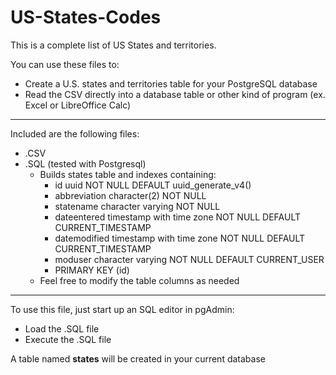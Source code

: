 # US-States-Codes

This is a complete list of US States and territories.

You can use these files to:
- Create a U.S. states and territories table for your PostgreSQL database
- Read the CSV directly into a database table or other kind of program (ex. Excel or LibreOffice Calc)

***

Included are the following files:
- .CSV
- .SQL (tested with Postgresql)
  - Builds states table and indexes containing:
    - id uuid NOT NULL DEFAULT uuid_generate_v4()
    - abbreviation character(2) NOT NULL
    - statename character varying NOT NULL
    - dateentered timestamp with time zone NOT NULL DEFAULT CURRENT_TIMESTAMP
    - datemodified timestamp with time zone NOT NULL DEFAULT CURRENT_TIMESTAMP
    - moduser character varying NOT NULL DEFAULT CURRENT_USER
    - PRIMARY KEY (id)
  - Feel free to modify the table columns as needed
 
***

To use this file, just start up an SQL editor in pgAdmin:
- Load the .SQL file
- Execute the .SQL file

A table named **states** will be created in your current database